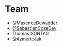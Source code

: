 # Team

- [@MaxenceDewadder](https://github.com/MaxenceDewadder)
- [@SebastienCozeDev](https://github.com/SebastienCozeDev)
- Thomas SONTAG
- [@AymericJak](https://github.com/AymericJak)
